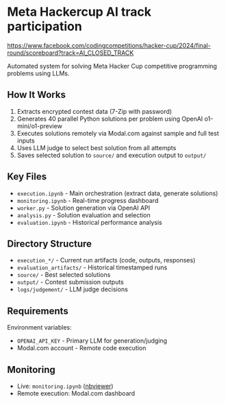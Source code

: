 # Meta Hackercup AI track participation

https://www.facebook.com/codingcompetitions/hacker-cup/2024/final-round/scoreboard?track=AI_CLOSED_TRACK

Automated system for solving Meta Hacker Cup competitive programming problems using LLMs.

## How It Works

1. Extracts encrypted contest data (7-Zip with password)
2. Generates 40 parallel Python solutions per problem using OpenAI o1-mini/o1-preview
3. Executes solutions remotely via Modal.com against sample and full test inputs
4. Uses LLM judge to select best solution from all attempts
5. Saves selected solution to `source/` and execution output to `output/`

## Key Files

- `execution.ipynb` - Main orchestration (extract data, generate solutions)
- `monitoring.ipynb` - Real-time progress dashboard
- `worker.py` - Solution generation via OpenAI API
- `analysis.py` - Solution evaluation and selection
- `evaluation.ipynb` - Historical performance analysis

## Directory Structure

- `execution_*/` - Current run artifacts (code, outputs, responses)
- `evaluation_artifacts/` - Historical timestamped runs
- `source/` - Best selected solutions
- `output/` - Contest submission outputs
- `logs/judgement/` - LLM judge decisions

## Requirements

Environment variables:
- `OPENAI_API_KEY` - Primary LLM for generation/judging
- Modal.com account - Remote code execution

## Monitoring

- Live: `monitoring.ipynb` ([nbviewer](https://nbviewer.org/github/tonghuikang/meta-ai-hackercup-2024/blob/master/monitoring.ipynb))
- Remote execution: Modal.com dashboard
